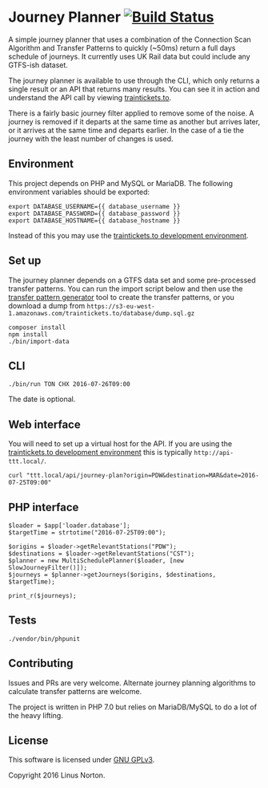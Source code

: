 Journey Planner [![Build Status](https://travis-ci.org/open-track/journey-planner.svg?branch=master)](https://travis-ci.org/open-track/journey-planner)
===============

A simple journey planner that uses a combination of the Connection Scan Algorithm and Transfer Patterns to quickly (~50ms) return a full days schedule of journeys. It currently uses UK Rail data but could include any GTFS-ish dataset. 

The journey planner is available to use through the CLI, which only returns a single result or an API that returns many results. You can see it in action and understand the API call by viewing [traintickets.to](http://traintickets.to).

There is a fairly basic journey filter applied to remove some of the noise. A journey is removed if it departs at the same time as another but arrives later, or it arrives at the same time and departs earlier. In the case of a tie the journey with the least number of changes is used.

## Environment 

This project depends on PHP and MySQL or MariaDB. The following environment variables should be exported:

```
export DATABASE_USERNAME={{ database_username }}
export DATABASE_PASSWORD={{ database_password }}
export DATABASE_HOSTNAME={{ database_hostname }}
```

Instead of this you may use the [traintickets.to development environment](https://github.com/linusnorton/traintickets.to).

## Set up

The journey planner depends on a GTFS data set and some pre-processed transfer patterns. You can run the import script below and then use the [transfer pattern generator](https://www.github.com/open-track/transfer-pattern-generator-scala) tool to create the transfer patterns, or you download a dump from `https://s3-eu-west-1.amazonaws.com/traintickets.to/database/dump.sql.gz`

```
composer install
npm install
./bin/import-data
```

## CLI

```
./bin/run TON CHX 2016-07-26T09:00
```

The date is optional.

## Web interface

You will need to set up a virtual host for the API. If you are using the [traintickets.to development environment](https://github.com/open-track/ansible) this is typically `http://api-ttt.local/`.

```
curl "ttt.local/api/journey-plan?origin=PDW&destination=MAR&date=2016-07-25T09:00"
```

## PHP interface
```
$loader = $app['loader.database'];
$targetTime = strtotime("2016-07-25T09:00");

$origins = $loader->getRelevantStations("PDW");
$destinations = $loader->getRelevantStations("CST");
$planner = new MultiSchedulePlanner($loader, [new SlowJourneyFilter()]);
$journeys = $planner->getJourneys($origins, $destinations, $targetTime);

print_r($journeys);
```

## Tests

```
./vendor/bin/phpunit
```

## Contributing

Issues and PRs are very welcome. Alternate journey planning algorithms to calculate transfer patterns are welcome. 

The project is written in PHP 7.0 but relies on MariaDB/MySQL to do a lot of the heavy lifting.

## License

This software is licensed under [GNU GPLv3](https://www.gnu.org/licenses/gpl-3.0.en.html).

Copyright 2016 Linus Norton.
